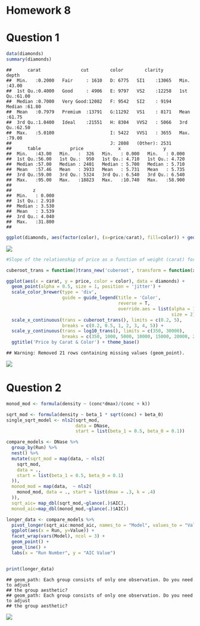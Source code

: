 Homework 8
================

# Question 1

``` r
data(diamonds)
summary(diamonds)
```

    ##      carat               cut        color        clarity          depth      
    ##  Min.   :0.2000   Fair     : 1610   D: 6775   SI1    :13065   Min.   :43.00  
    ##  1st Qu.:0.4000   Good     : 4906   E: 9797   VS2    :12258   1st Qu.:61.00  
    ##  Median :0.7000   Very Good:12082   F: 9542   SI2    : 9194   Median :61.80  
    ##  Mean   :0.7979   Premium  :13791   G:11292   VS1    : 8171   Mean   :61.75  
    ##  3rd Qu.:1.0400   Ideal    :21551   H: 8304   VVS2   : 5066   3rd Qu.:62.50  
    ##  Max.   :5.0100                     I: 5422   VVS1   : 3655   Max.   :79.00  
    ##                                     J: 2808   (Other): 2531                  
    ##      table           price             x                y         
    ##  Min.   :43.00   Min.   :  326   Min.   : 0.000   Min.   : 0.000  
    ##  1st Qu.:56.00   1st Qu.:  950   1st Qu.: 4.710   1st Qu.: 4.720  
    ##  Median :57.00   Median : 2401   Median : 5.700   Median : 5.710  
    ##  Mean   :57.46   Mean   : 3933   Mean   : 5.731   Mean   : 5.735  
    ##  3rd Qu.:59.00   3rd Qu.: 5324   3rd Qu.: 6.540   3rd Qu.: 6.540  
    ##  Max.   :95.00   Max.   :18823   Max.   :10.740   Max.   :58.900  
    ##                                                                   
    ##        z         
    ##  Min.   : 0.000  
    ##  1st Qu.: 2.910  
    ##  Median : 3.530  
    ##  Mean   : 3.539  
    ##  3rd Qu.: 4.040  
    ##  Max.   :31.800  
    ## 

``` r
ggplot(diamonds, aes(factor(color), (x=price/carat), fill=color)) + geom_violin(trim = FALSE) + theme_base() + ggtitle("Diamond Price per Carat grouped by Color") + xlab("Color") + ylab("Diamond Price per Carat in US Dollars") 
```

![](homework_8_files/figure-gfm/unnamed-chunk-1-1.png)<!-- -->

``` r
#Slope of the relationship of price as a function of weight (carat) for each unique color, in decreasing order of slope
```

``` r
cuberoot_trans = function()trans_new('cuberoot', transform = function(x) x^(1/3), inverse = function(x) x^3)

ggplot(aes(x = carat, y = price, color = color), data = diamonds) + 
  geom_point(alpha = 0.5, size = 1, position = 'jitter') +
  scale_color_brewer(type = 'div',
                     guide = guide_legend(title = 'Color', 
                                          reverse = T,
                                          override.aes = list(alpha = 1, 
                                                              size = 2))) +  
  scale_x_continuous(trans = cuberoot_trans(), limits = c(0.2, 5),
                     breaks = c(0.2, 0.5, 1, 2, 3, 4, 5)) + 
  scale_y_continuous(trans = log10_trans(), limits = c(350, 30000),
                     breaks = c(350, 1000, 5000, 10000, 15000, 20000, 25000, 30000)) +
  ggtitle('Price by Carat & Color') + theme_base()
```

    ## Warning: Removed 21 rows containing missing values (geom_point).

![](homework_8_files/figure-gfm/unnamed-chunk-2-1.png)<!-- -->

# Question 2

``` r
monod_mod <- formula(density ~ (conc*dmax)/(conc + k))

sqrt_mod <- formula(density ~ beta_1 * sqrt(conc) + beta_0)
single_sqrt_model <- nls2(sqrt_mod,
                          data = DNase,
                          start = list(beta_1 = 0.5, beta_0 = 0.1))

compare_models <- DNase %>%
  group_by(Run) %>%
  nest() %>%
  mutate(sqrt_mod = map(data, ~ nls2(
    sqrt_mod,
    data = .,
    start = list(beta_1 = 0.5, beta_0 = 0.1)
  )),
  monod_mod = map(data,  ~ nls2(
    monod_mod, data = ., start = list(dmax = .3, k = .4)
  )),
  sqrt_aic= map_dbl(sqrt_mod,~glance(.)$AIC),
  monod_aic=map_dbl(monod_mod,~glance(.)$AIC))

longer_data <- compare_models %>%
  pivot_longer(sqrt_aic:monod_aic, names_to = "Model", values_to = "Value")%>%
  ggplot(aes(x = Run, y=Value)) +
  facet_wrap(vars(Model), ncol = 3) +
  geom_point() +
  geom_line() +
  labs(x = "Run Number", y = "AIC Value") 


print(longer_data)
```

    ## geom_path: Each group consists of only one observation. Do you need to adjust
    ## the group aesthetic?
    ## geom_path: Each group consists of only one observation. Do you need to adjust
    ## the group aesthetic?

![](homework_8_files/figure-gfm/unnamed-chunk-3-1.png)<!-- -->

